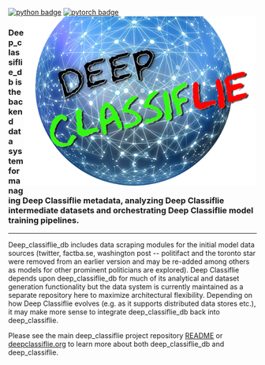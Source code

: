 [![python badge](https://img.shields.io/badge/python->=3.7-brightgreen.svg)](https://shields.io/)
[![pytorch badge](https://img.shields.io/badge/pytorch->=4.8-blue.svg)](https://shields.io/)
<img class="dc_logo_head" src="dc_logo.png" alt="Deep Classiflie Logo" align="right"/>
### **Deep_classiflie_db** is the backend data system for managing Deep Classiflie metadata, analyzing Deep Classiflie intermediate datasets and orchestrating Deep Classiflie model training pipelines. 

--- 
Deep_classiflie_db includes data scraping modules for the initial model data sources (twitter, factba.se, washington post -- politifact and the toronto star were removed from an earlier version and may be re-added among others as models for other prominent politicians are explored). Deep Classiflie depends upon deep_classiflie_db for much of its analytical and dataset generation functionality but the data system is currently maintained as a separate repository here to maximize architectural flexibility. Depending on how Deep Classiflie evolves (e.g. as it supports distributed data stores etc.), it may make more sense to integrate deep_classiflie_db back into deep_classiflie.

Please see the main deep_classiflie project repository [README](https://github.com/speediedan/deep_classiflie) or [deepclassiflie.org](https://deepclassiflie.org) to learn more about both deep_classiflie_db and deep_classiflie.